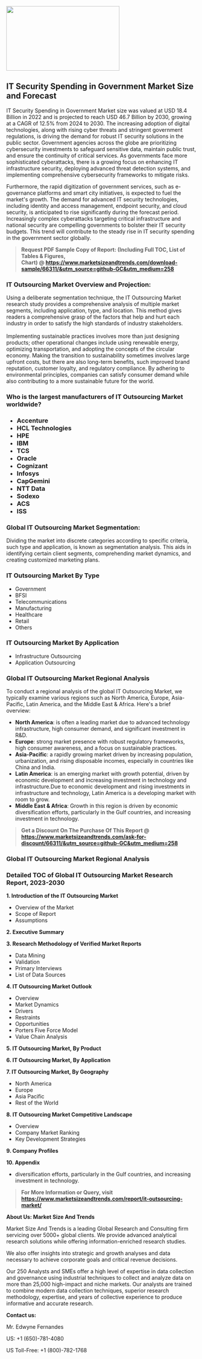 <p><img class="alignnone size-medium wp-image-20088" src="https://ffe5etoiles.com/wp-content/uploads/2024/12/MST1-300x171.png" alt="" width="300" height="171" /></p><h2>IT Security Spending in Government Market Size and Forecast</h2><p>IT Security Spending in Government Market size was valued at USD 18.4 Billion in 2022 and is projected to reach USD 46.7 Billion by 2030, growing at a CAGR of 12.5% from 2024 to 2030. The increasing adoption of digital technologies, along with rising cyber threats and stringent government regulations, is driving the demand for robust IT security solutions in the public sector. Government agencies across the globe are prioritizing cybersecurity investments to safeguard sensitive data, maintain public trust, and ensure the continuity of critical services. As governments face more sophisticated cyberattacks, there is a growing focus on enhancing IT infrastructure security, deploying advanced threat detection systems, and implementing comprehensive cybersecurity frameworks to mitigate risks.</p><p>Furthermore, the rapid digitization of government services, such as e-governance platforms and smart city initiatives, is expected to fuel the market's growth. The demand for advanced IT security technologies, including identity and access management, endpoint security, and cloud security, is anticipated to rise significantly during the forecast period. Increasingly complex cyberattacks targeting critical infrastructure and national security are compelling governments to bolster their IT security budgets. This trend will contribute to the steady rise in IT security spending in the government sector globally.</p></p><blockquote id="" class=""><strong>Request PDF Sample Copy of Report: (Including Full TOC, List of Tables &amp; Figures, Chart)&nbsp;@&nbsp;<strong><a href="https://www.marketsizeandtrends.com/download-sample/66311/&utm_source=github-GC&utm_medium=258" target="_blank">https://www.marketsizeandtrends.com/download-sample/66311/&utm_source=github-GC&utm_medium=258</a></strong></strong></blockquote><h3 id="" class="">IT Outsourcing Market&nbsp;Overview and Projection:</h3><p id="" class="">Using a deliberate segmentation technique, the IT Outsourcing Market research study provides a comprehensive analysis of multiple market segments, including application, type, and location. This method gives readers a comprehensive grasp of the factors that help and hurt each industry in order to satisfy the high standards of industry stakeholders. <br /> <br />Implementing sustainable practices involves more than just designing products; other operational changes include using renewable energy, optimizing transportation, and adopting the concepts of the circular economy. Making the transition to sustainability sometimes involves large upfront costs, but there are also long-term benefits, such improved brand reputation, customer loyalty, and regulatory compliance. By adhering to environmental principles, companies can satisfy consumer demand while also contributing to a more sustainable future for the world.</p><h3 id="" class="">Who is the largest manufacturers of&nbsp;IT Outsourcing Market worldwide?</h3><h3 class=""><p><ul><li>Accenture </li><li> HCL Technologies </li><li> HPE </li><li> IBM </li><li> TCS </li><li> Oracle </li><li> Cognizant </li><li> Infosys </li><li> CapGemini </li><li> NTT Data </li><li> Sodexo </li><li> ACS </li><li> ISS</li></ul></p></h3><h3 id="" class="">Global&nbsp;IT Outsourcing Market Segmentation:</h3><p id="" class="">Dividing the market into discrete categories according to specific criteria, such type and application, is known as segmentation analysis. This aids in identifying certain client segments, comprehending market dynamics, and creating customized marketing plans.</p><h3 id="" class="">IT Outsourcing Market&nbsp;By Type</h3><p><p><ul><li>Government </li><li> BFSI </li><li> Telecommunications </li><li> Manufacturing </li><li> Healthcare </li><li> Retail </li><li> Others</p></li></ul></p></p><h3 id="" class="">IT Outsourcing Market&nbsp;By Application</h3><p class=""><p><ul><li>Infrastructure Outsourcing </li><li> Application Outsourcing</li></ul></p></p><h3 id="" class="">Global IT Outsourcing Market Regional Analysis</h3><p id="" class="">To conduct a regional analysis of the global IT Outsourcing Market, we typically examine various regions such as North America, Europe, Asia-Pacific, Latin America, and the Middle East &amp; Africa. Here's a brief overview:</p><ul><li><strong>North America</strong>: is often a leading market due to advanced technology infrastructure, high consumer demand, and significant investment in R&amp;D.</li><li><strong>Europe</strong>: strong market presence with robust regulatory frameworks, high consumer awareness, and a focus on sustainable practices.</li><li><strong>Asia-Pacific</strong>: a rapidly growing market driven by increasing population, urbanization, and rising disposable incomes, especially in countries like China and India.</li><li><strong>Latin America</strong>: is an emerging market with growth potential, driven by economic development and increasing investment in technology and infrastructure.Due to economic development and rising investments in infrastructure and technology, Latin America is a developing market with room to grow.</li><li><strong>Middle East &amp; Africa</strong>: Growth in this region is driven by economic diversification efforts, particularly in the Gulf countries, and increasing investment in technology.</li></ul><blockquote id="" class=""><strong>Get a Discount On The Purchase Of This Report @ <strong><a href="https://www.marketsizeandtrends.com/ask-for-discount/66311/&utm_source=github-GC&utm_medium=258" target="_blank">https://www.marketsizeandtrends.com/ask-for-discount/66311/&utm_source=github-GC&utm_medium=258</a></strong></strong></blockquote><h3 id="" class="">Global IT Outsourcing Market Regional Analysis</h3><h3 id="" class="">Detailed TOC of Global IT Outsourcing Market Research Report, 2023-2030</h3><p id="" class=""><strong>1. Introduction of the IT Outsourcing Market</strong></p><ul><li>Overview of the Market</li><li>Scope of Report</li><li>Assumptions</li></ul><p id="" class=""><strong>2. Executive Summary</strong></p><p id="" class=""><strong>3. Research Methodology of Verified Market Reports</strong></p><ul><li>Data Mining</li><li>Validation</li><li>Primary Interviews</li><li>List of Data Sources</li></ul><p id="" class=""><strong>4. IT Outsourcing Market Outlook</strong></p><ul><li>Overview</li><li>Market Dynamics</li><li>Drivers</li><li>Restraints</li><li>Opportunities</li><li>Porters Five Force Model</li><li>Value Chain Analysis</li></ul><p id="" class=""><strong>5. IT Outsourcing Market, By Product</strong></p><p id="" class=""><strong>6. IT Outsourcing Market, By Application</strong></p><p id="" class=""><strong>7. IT Outsourcing Market, By Geography</strong></p><ul><li>North America</li><li>Europe</li><li>Asia Pacific</li><li>Rest of the World</li></ul><p id="" class=""><strong>8. IT Outsourcing Market Competitive Landscape</strong></p><ul><li>Overview</li><li>Company Market Ranking</li><li>Key Development Strategies</li></ul><p id="" class=""><strong>9. Company Profiles</strong></p><p id="" class=""><strong>10. Appendix</strong></p><ul><li>diversification efforts, particularly in the Gulf countries, and increasing investment in technology.</li></ul><blockquote id="" class=""><strong>For More Information or Query, visit <strong><strong><a href="https://www.marketsizeandtrends.com/report/it-outsourcing-market/" target="_blank">https://www.marketsizeandtrends.com/report/it-outsourcing-market/</a></strong></strong></strong></blockquote><p id="" class=""><strong>About Us: Market Size And Trends</strong></p><p id="" class="">Market Size And Trends is a leading Global Research and Consulting firm servicing over 5000+ global clients. We provide advanced analytical research solutions while offering information-enriched research studies.</p><p id="" class="">We also offer insights into strategic and growth analyses and data necessary to achieve corporate goals and critical revenue decisions.</p><p id="" class="">Our 250 Analysts and SMEs offer a high level of expertise in data collection and governance using industrial techniques to collect and analyze data on more than 25,000 high-impact and niche markets. Our analysts are trained to combine modern data collection techniques, superior research methodology, expertise, and years of collective experience to produce informative and accurate research.</p><p id="" class=""><strong>Contact us:</strong></p><p id="" class="">Mr. Edwyne Fernandes</p><p id="" class="">US: +1 (650)-781-4080</p><p id="" class="">US Toll-Free: +1 (800)-782-1768</p>

